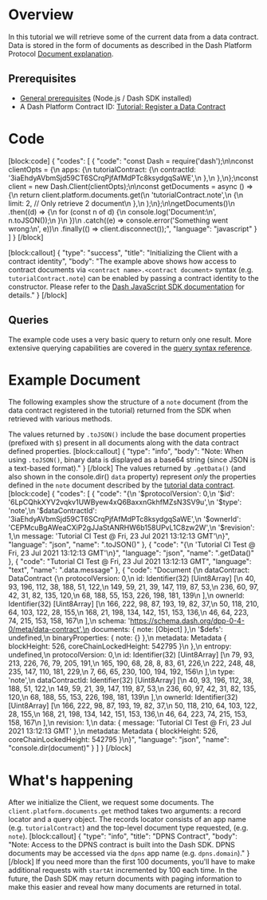 # Overview

In this tutorial we will retrieve some of the current data from a data contract. Data is stored in the form of documents as described in the Dash Platform Protocol [Document explanation](explanation-platform-protocol-document).

## Prerequisites
- [General prerequisites](tutorials-introduction#prerequisites) (Node.js / Dash SDK installed)
- A Dash Platform Contract ID: [Tutorial: Register a Data Contract](tutorial-register-a-data-contract) 

# Code
[block:code]
{
  "codes": [
    {
      "code": "const Dash = require('dash');\n\nconst clientOpts = {\n  apps: {\n    tutorialContract: {\n      contractId: '3iaEhdyAVbmSjd59CT6SCrqPjfAfMdPTc8ksydgqSaWE',\n    },\n  },\n};\nconst client = new Dash.Client(clientOpts);\n\nconst getDocuments = async () => {\n  return client.platform.documents.get(\n    'tutorialContract.note',\n    {\n      limit: 2, // Only retrieve 2 document\n    },\n  );\n};\n\ngetDocuments()\n  .then((d) => {\n    for (const n of d) {\n      console.log('Document:\\n', n.toJSON());\n    }\n  })\n  .catch((e) => console.error('Something went wrong:\\n', e))\n  .finally(() => client.disconnect());",
      "language": "javascript"
    }
  ]
}
[/block]

[block:callout]
{
  "type": "success",
  "title": "Initializing the Client with a contract identity",
  "body": "The example above shows how access to contract documents via `<contract name>.<contract document>` syntax (e.g. `tutorialContract.note`) can be enabled by passing a contract identity to the constructor. Please refer to the [Dash JavaScript SDK documentation](https://github.com/dashevo/platform/blob/master/packages/js-dash-sdk/docs/getting-started/multiple-apps.md) for details."
}
[/block]
## Queries

The example code uses a very basic query to return only one result. More extensive querying capabilities are covered in the [query syntax reference](reference-query-syntax).

# Example Document

The following examples show the structure of a `note` document (from the data contract registered in the tutorial) returned from the SDK when retrieved with various methods. 

The values returned by `.toJSON()` include the base document properties (prefixed with `$`) present in all documents along with the data contract defined properties. 
[block:callout]
{
  "type": "info",
  "body": "Note: When using `.toJSON()`, binary data is displayed as a base64 string (since JSON is a text-based format)."
}
[/block]
The values returned by `.getData()` (and also shown in the console.dir() `data` property) represent _only_ the properties defined in the `note` document described by the [tutorial data contract](tutorial-register-a-data-contract#code).
[block:code]
{
  "codes": [
    {
      "code": "{\n  '$protocolVersion': 0,\n  '$id': '6LpCQhkXYV2vqkv1UWByew4xQ6BaxxnGkhfMZsN3SV9u',\n  '$type': 'note',\n  '$dataContractId': '3iaEhdyAVbmSjd59CT6SCrqPjfAfMdPTc8ksydgqSaWE',\n  '$ownerId': 'CEPMcuBgAWeaCXiP2gJJaStANRHW6b158UPvL1C8zw2W',\n  '$revision': 1,\n  message: 'Tutorial CI Test @ Fri, 23 Jul 2021 13:12:13 GMT'\n}",
      "language": "json",
      "name": ".toJSON()"
    },
    {
      "code": "{\n  'Tutorial CI Test @ Fri, 23 Jul 2021 13:12:13 GMT'\n}",
      "language": "json",
      "name": ".getData()"
    },
    {
      "code": "Tutorial CI Test @ Fri, 23 Jul 2021 13:12:13 GMT",
      "language": "text",
      "name": ".data.message"
    },
    {
      "code": "Document {\n  dataContract: DataContract {\n    protocolVersion: 0,\n    id: Identifier(32) [Uint8Array] [\n       40,  93, 196, 112,  38, 188,  51, 122,\n      149,  59,  21,  39, 147, 119,  87,  53,\n      236,  60,  97,  42,  31,  82, 135, 120,\n       68, 188,  55, 153, 226, 198, 181, 139\n    ],\n    ownerId: Identifier(32) [Uint8Array] [\n      166, 222,  98,  87, 193,  19,  82,  37,\n       50, 118, 210,  64, 103, 122,  28, 155,\n      168,  21, 198, 134, 142, 151, 153, 136,\n       46,  64, 223,  74, 215, 153, 158, 167\n    ],\n    schema: 'https://schema.dash.org/dpp-0-4-0/meta/data-contract',\n    documents: { note: [Object] },\n    '$defs': undefined,\n    binaryProperties: { note: {} },\n    metadata: Metadata { blockHeight: 526, coreChainLockedHeight: 542795 }\n  },\n  entropy: undefined,\n  protocolVersion: 0,\n  id: Identifier(32) [Uint8Array] [\n     79,  93, 213, 226,  76,  79, 205, 191,\n    165, 190,  68,  28,   8,  83,  61, 226,\n    222, 248,  48, 235, 147, 110, 181, 229,\n      7,  66,  65, 230, 100, 194, 192, 156\n  ],\n  type: 'note',\n  dataContractId: Identifier(32) [Uint8Array] [\n     40,  93, 196, 112,  38, 188,  51, 122,\n    149,  59,  21,  39, 147, 119,  87,  53,\n    236,  60,  97,  42,  31,  82, 135, 120,\n     68, 188,  55, 153, 226, 198, 181, 139\n  ],\n  ownerId: Identifier(32) [Uint8Array] [\n    166, 222,  98,  87, 193,  19,  82,  37,\n     50, 118, 210,  64, 103, 122,  28, 155,\n    168,  21, 198, 134, 142, 151, 153, 136,\n     46,  64, 223,  74, 215, 153, 158, 167\n  ],\n  revision: 1,\n  data: { message: 'Tutorial CI Test @ Fri, 23 Jul 2021 13:12:13 GMT' },\n  metadata: Metadata { blockHeight: 526, coreChainLockedHeight: 542795 }\n}",
      "language": "json",
      "name": "console.dir(document)"
    }
  ]
}
[/block]
# What's happening

After we initialize the Client, we request some documents. The `client.platform.documents.get` method takes two arguments: a record locator and a query object. The records locator consists of an app name (e.g. `tutorialContract`) and the top-level document type requested, (e.g. `note`).
[block:callout]
{
  "type": "info",
  "title": "DPNS Contract",
  "body": "Note: Access to the DPNS contract is built into the Dash SDK. DPNS documents may be accessed via the `dpns` app name (e.g. `dpns.domain`)."
}
[/block]
If you need more than the first 100 documents, you'll have to make additional requests with `startAt` incremented by 100 each time. In the future, the Dash SDK may return documents with paging information to make this easier and reveal how many documents are returned in total.